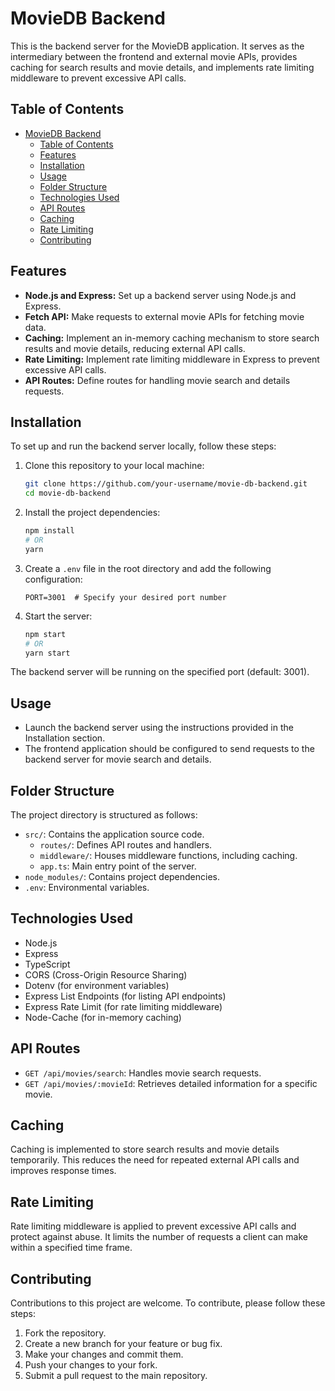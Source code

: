 # MovieDB Backend

This is the backend server for the MovieDB application. It serves as the intermediary between the frontend and external movie APIs, provides caching for search results and movie details, and implements rate limiting middleware to prevent excessive API calls.

## Table of Contents

- [MovieDB Backend](#moviedb-backend)
  - [Table of Contents](#table-of-contents)
  - [Features](#features)
  - [Installation](#installation)
  - [Usage](#usage)
  - [Folder Structure](#folder-structure)
  - [Technologies Used](#technologies-used)
  - [API Routes](#api-routes)
  - [Caching](#caching)
  - [Rate Limiting](#rate-limiting)
  - [Contributing](#contributing)

## Features

- **Node.js and Express:** Set up a backend server using Node.js and Express.
- **Fetch API:** Make requests to external movie APIs for fetching movie data.
- **Caching:** Implement an in-memory caching mechanism to store search results and movie details, reducing external API calls.
- **Rate Limiting:** Implement rate limiting middleware in Express to prevent excessive API calls.
- **API Routes:** Define routes for handling movie search and details requests.

## Installation

To set up and run the backend server locally, follow these steps:

1. Clone this repository to your local machine:

   ```bash
   git clone https://github.com/your-username/movie-db-backend.git
   cd movie-db-backend
   ```

2. Install the project dependencies:

   ```bash
   npm install
   # OR
   yarn
   ```

3. Create a `.env` file in the root directory and add the following configuration:

   ```env
   PORT=3001  # Specify your desired port number
   ```

4. Start the server:

   ```bash
   npm start
   # OR
   yarn start
   ```

The backend server will be running on the specified port (default: 3001).

## Usage

- Launch the backend server using the instructions provided in the Installation section.
- The frontend application should be configured to send requests to the backend server for movie search and details.

## Folder Structure

The project directory is structured as follows:

- `src/`: Contains the application source code.
  - `routes/`: Defines API routes and handlers.
  - `middleware/`: Houses middleware functions, including caching.
  - `app.ts`: Main entry point of the server.
- `node_modules/`: Contains project dependencies.
- `.env`: Environmental variables.

## Technologies Used

- Node.js
- Express
- TypeScript
- CORS (Cross-Origin Resource Sharing)
- Dotenv (for environment variables)
- Express List Endpoints (for listing API endpoints)
- Express Rate Limit (for rate limiting middleware)
- Node-Cache (for in-memory caching)

## API Routes

- `GET /api/movies/search`: Handles movie search requests.
- `GET /api/movies/:movieId`: Retrieves detailed information for a specific movie.

## Caching

Caching is implemented to store search results and movie details temporarily. This reduces the need for repeated external API calls and improves response times.

## Rate Limiting

Rate limiting middleware is applied to prevent excessive API calls and protect against abuse. It limits the number of requests a client can make within a specified time frame.

## Contributing

Contributions to this project are welcome. To contribute, please follow these steps:

1. Fork the repository.
2. Create a new branch for your feature or bug fix.
3. Make your changes and commit them.
4. Push your changes to your fork.
5. Submit a pull request to the main repository.
